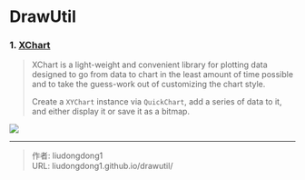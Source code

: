 # DrawUtil


### 1. [XChart](https://github.com/knowm/XChart)

> XChart is a light-weight and convenient library for plotting data designed to go from data to chart in the least amount of time possible and to take the guess-work out of customizing the chart style.
>
> Create a `XYChart` instance via `QuickChart`, add a series of data to it, and either display it or save it as a bitmap.

![](https://gitee.com/github-25970295/blogImage/raw/master/img/20210323164031.png)

---

> 作者: liudongdong1  
> URL: liudongdong1.github.io/drawutil/  

